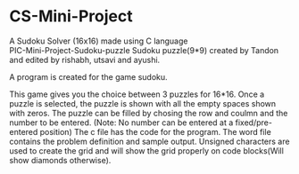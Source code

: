 # CS-Mini-Project
A Sudoku Solver (16x16) made using C language  
PIC-Mini-Project-Sudoku-puzzle
Sudoku puzzle(9*9) created by Tandon and edited by rishabh, utsavi and ayushi.

A program is created for the game sudoku.

This game gives you the choice between 3 puzzles for 16*16.
Once a puzzle is selected, the puzzle is shown with all the empty spaces shown with zeros.
The puzzle can be filled by chosing the row and coulmn and the number to be entered. (Note: No number can be entered at a fixed/pre-entered position)
The c file has the code for the program. The word file contains the problem definition and sample output.
Unsigned characters are used to create the grid and will show the grid properly on code blocks(Will show diamonds otherwise).
